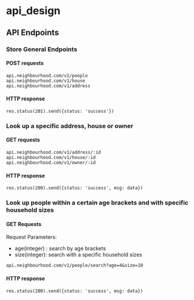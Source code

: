 # api_design

## API Endpoints

### Store General Endpoints

#### POST requests

```
api.neighbourhood.com/v1/people
api.neighbourhood.com/v1/house
api.neighbourhood.com/v1/address
```

#### HTTP response

```
res.status(201).send({status: 'success'})
```

### Look up a specific address, house or owner

#### GET requests

```
api.neighbourhood.com/v1/address/:id
api.neighbourhood.com/v1/house/:id
api.neighbourhood.com/v1/owner/:id
```

#### HTTP response

```
res.status(200).send({status: 'success', msg: data})
```

### Look up people within a certain age brackets and with specific household sizes

#### GET Requests

Request Parameters:

- age(integer) : search by age brackets
- size(integer): search with a specific household sizes

```
api.neighbourhood.com/v1/people/search?age=4&size=10
```

#### HTTP response

```
res.status(200).send({status: 'success', msg: data})
```
